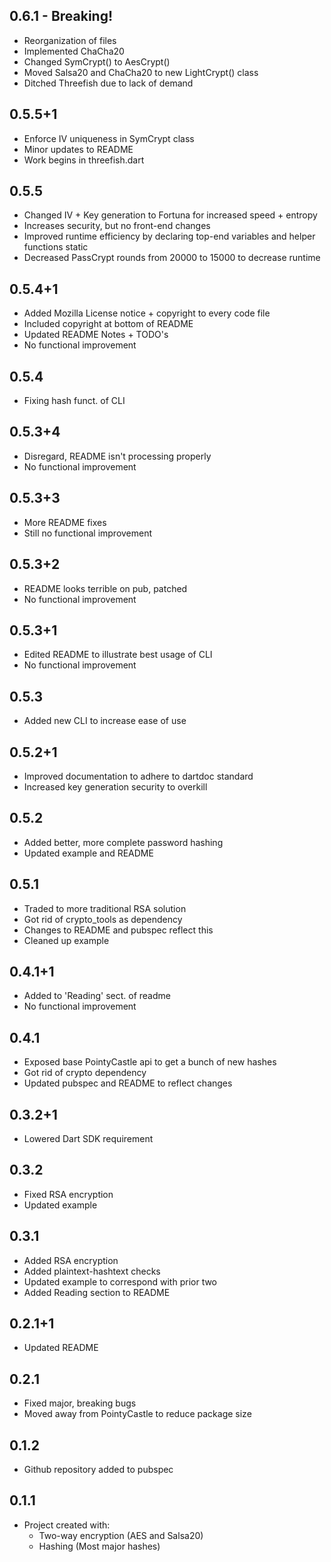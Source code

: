 ## 0.6.1 - Breaking!
- Reorganization of files
- Implemented ChaCha20
- Changed SymCrypt() to AesCrypt()
- Moved Salsa20 and ChaCha20 to new LightCrypt() class
- Ditched Threefish due to lack of demand

## 0.5.5+1
- Enforce IV uniqueness in SymCrypt class
- Minor updates to README
- Work begins in threefish.dart

## 0.5.5
- Changed IV + Key generation to Fortuna for increased speed + entropy
- Increases security, but no front-end changes
- Improved runtime efficiency by declaring top-end variables and helper functions static
- Decreased PassCrypt rounds from 20000 to 15000 to decrease runtime 

## 0.5.4+1
- Added Mozilla License notice + copyright to every code file
- Included copyright at bottom of README
- Updated README Notes + TODO's
- No functional improvement

## 0.5.4
- Fixing hash funct. of CLI

## 0.5.3+4
- Disregard, README isn't processing properly
- No functional improvement

## 0.5.3+3
- More README fixes
- Still no functional improvement

## 0.5.3+2
- README looks terrible on pub, patched
- No functional improvement

## 0.5.3+1
- Edited README to illustrate best usage of CLI
- No functional improvement

## 0.5.3
- Added new CLI to increase ease of use

## 0.5.2+1
- Improved documentation to adhere to dartdoc standard
- Increased key generation security to overkill

## 0.5.2
- Added better, more complete password hashing
- Updated example and README

## 0.5.1
- Traded to more traditional RSA solution
- Got rid of crypto_tools as dependency
- Changes to README and pubspec reflect this
- Cleaned up example

## 0.4.1+1
- Added to 'Reading' sect. of readme
- No functional improvement

## 0.4.1
- Exposed base PointyCastle api to get a bunch of new hashes
- Got rid of crypto dependency
- Updated pubspec and README to reflect changes

## 0.3.2+1
- Lowered Dart SDK requirement

## 0.3.2
- Fixed RSA encryption
- Updated example

## 0.3.1
- Added RSA encryption
- Added plaintext-hashtext checks
- Updated example to correspond with prior two
- Added Reading section to README

## 0.2.1+1
- Updated README

## 0.2.1
- Fixed major, breaking bugs
- Moved away from PointyCastle to reduce package size

## 0.1.2

- Github repository added to pubspec

## 0.1.1

- Project created with:
    - Two-way encryption (AES and Salsa20)
    - Hashing (Most major hashes)
    

